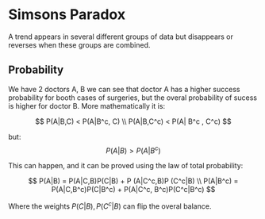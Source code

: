 # Simsons Paradox
A trend appears in several different groups of data but disappears or reverses when these groups are combined.

## Probability

We have 2 doctors A, B we can see that doctor A has a higher success probability for booth cases of surgeries, but the overal probability of sucess is higher for doctor B. More mathematically it is:

$$
P(A|B,C) < P(A|B^c, C) \\
P(A|B,C^c) < P(A| B^c , C^c)
$$

but: 
$$
P(A|B) > P(A|B^c)
$$

This can happen, and it can be proved using the law of total probability:

$$
P(A|B) = P(A|C,B)P(C|B) + P (A|C^c,B)P (C^c|B) \\
P(A|B^c) = P(A|C,B^c)P(C|B^c) + P(A|C^c, B^c)P(C^c|B^c)
$$

Where  the weights $P(C|B), P(C^c|B)$ can flip the overal balance.